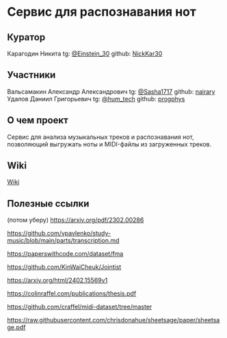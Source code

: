 # Сервис для распознавания нот
## Куратор
Карагодин Никита            tg: [@Einstein_30](https://t.me/Einstein_30) github: [NickKar30](https://github.com/NickKar30)
## Участники
Вальсамакин Александр Александрович tg: [@Sasha1717](https://t.me/Sasha1717) github: [nairary](https://github.com/nairary)\
Удалов Даниил Григорьевич           tg: [@hum_tech](https://t.me/hum_tech) github: [progphys](https://github.com/progphys)
## О чем проект
Сервис для анализа музыкальных треков и распознавания нот, позволяющий выгружать ноты и MIDI-файлы из загруженных треков.

## Wiki

[Wiki](https://github.com/nairary/Project-77-DL-in-audio-processing/wiki/Dev‐vlog‐01)

## Полезные ссылки
(потом уберу)
https://arxiv.org/pdf/2302.00286


https://github.com/vpavlenko/study-music/blob/main/parts/transcription.md


https://paperswithcode.com/dataset/fma


https://github.com/KinWaiCheuk/Jointist


https://arxiv.org/html/2402.15569v1


https://colinraffel.com/publications/thesis.pdf


https://github.com/craffel/midi-dataset/tree/master

https://raw.githubusercontent.com/chrisdonahue/sheetsage/paper/sheetsage.pdf
